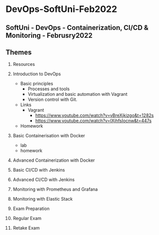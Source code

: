# DevOps-SoftUni-Feb2022

## SoftUni - DevOps - Containerization, CI/CD &amp; Monitoring - Februsry2022 

## Themes

1. Resources
2. Introduction to DevOps
	- Basic principles
		- Processes and tools
		- Virtualization and basic automation with Vagrant
		- Version control with Git.
	- Links
		- Vagrant
			- https://www.youtube.com/watch?v=vBreXjkizgo&t=1282s
			- https://www.youtube.com/watch?v=IXjhfsIocnw&t=447s
	- Homework

3. Basic Containerisation with Docker
    - lab
    - homework
4. Advanced Containerization with Docker
5. Basic CI/CD with Jenkins
6. Advanced CI/CD with Jenkins
7. Monitoring with Prometheus and Grafana
8.  Monitoring with Elastic Stack
9. Exam Preparation
10. Regular Exam
11. Retake Exam
